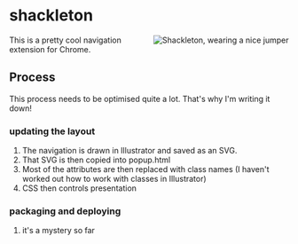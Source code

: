 # shackleton
<img src="http://www.smh.com.au/ffxImage/urlpicture_id_1073877766882_2004/01/12/240shackleton.jpg" align="right" alt="Shackleton, wearing a nice jumper">
This is a pretty cool navigation extension for Chrome.

## Process

This process needs to be optimised quite a lot. That's why I'm writing it down!

### updating the layout
1. The navigation is drawn in Illustrator and saved as an SVG.
1. That SVG is then copied into popup.html
1. Most of the attributes are then replaced with class names (I haven't worked out how to work with classes in Illustrator)
1. CSS then controls presentation

### packaging and deploying
1. it's a mystery so far
